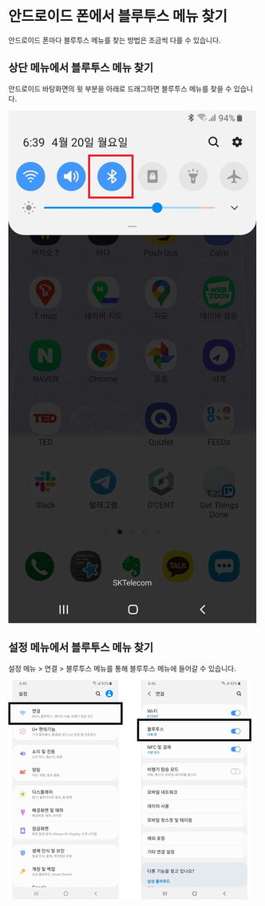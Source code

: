 # 안드로이드 폰에서 블루투스 메뉴 찾기

안드로이드 폰마다 블루투스 메뉴를 찾는 방법은 조금씩 다를 수 있습니다.

## 상단 메뉴에서 블루투스 메뉴 찾기

안드로이드 바탕화면의 윗 부분을 아래로 드래그하면 블루투스 메뉴를 찾을 수 있습니다.

![](../../.gitbook/assets/image%20%28153%29.png)

## 설정 메뉴에서 블루투스 메뉴 찾기

설정 메뉴 &gt; 연결 &gt; 블루투스 메뉴를 통해 블루투스 메뉴에 들어갈 수 있습니다.

![](../../.gitbook/assets/image%20%28129%29.png)

